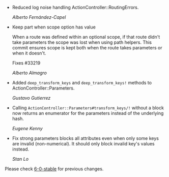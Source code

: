 *   Reduced log noise handling ActionController::RoutingErrors.

    *Alberto Fernández-Capel*

*   Keep part when scope option has value

    When a route was defined within an optional scope, if that route didn't
    take parameters the scope was lost when using path helpers. This commit
    ensures scope is kept both when the route takes parameters or when it
    doesn't.

    Fixes #33219

    *Alberto Almagro*

*   Added `deep_transform_keys` and `deep_transform_keys!` methods to ActionController::Parameters.

    *Gustavo Gutierrez*

*   Calling `ActionController::Parameters#transform_keys/!` without a block now returns
    an enumerator for the parameters instead of the underlying hash.

    *Eugene Kenny*

* Fix strong parameters blocks all attributes even when only some keys are invalid (non-numerical). It should only block invalid key's values instead.

    *Stan Lo*

Please check [6-0-stable](https://github.com/rails/rails/blob/6-0-stable/actionpack/CHANGELOG.md) for previous changes.
